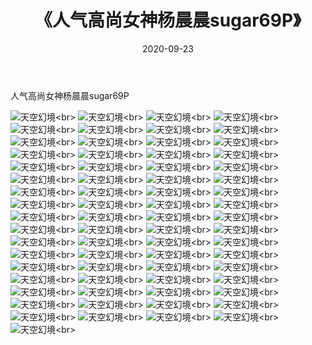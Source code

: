﻿---
layout: post
title: 《人气高尚女神杨晨晨sugar69P》
date: 2020-09-23
img: http://photo.orgx.cf/性感/2020/人气高尚女神杨晨晨sugar69P/000.jpg
tags: [美女,性感,泳衣]
---

人气高尚女神杨晨晨sugar69P



![天空幻境](http://photo.orgx.cf/性感/2020/人气高尚女神杨晨晨sugar69P/001.jpg''天空幻境'')<br>
![天空幻境](http://photo.orgx.cf/性感/2020/人气高尚女神杨晨晨sugar69P/002.jpg''天空幻境'')<br>
![天空幻境](http://photo.orgx.cf/性感/2020/人气高尚女神杨晨晨sugar69P/003.jpg''天空幻境'')<br>
![天空幻境](http://photo.orgx.cf/性感/2020/人气高尚女神杨晨晨sugar69P/004.jpg''天空幻境'')<br>
![天空幻境](http://photo.orgx.cf/性感/2020/人气高尚女神杨晨晨sugar69P/005.jpg''天空幻境'')<br>
![天空幻境](http://photo.orgx.cf/性感/2020/人气高尚女神杨晨晨sugar69P/006.jpg''天空幻境'')<br>
![天空幻境](http://photo.orgx.cf/性感/2020/人气高尚女神杨晨晨sugar69P/007.jpg''天空幻境'')<br>
![天空幻境](http://photo.orgx.cf/性感/2020/人气高尚女神杨晨晨sugar69P/008.jpg''天空幻境'')<br>
![天空幻境](http://photo.orgx.cf/性感/2020/人气高尚女神杨晨晨sugar69P/009.jpg''天空幻境'')<br>
![天空幻境](http://photo.orgx.cf/性感/2020/人气高尚女神杨晨晨sugar69P/010.jpg''天空幻境'')<br>
![天空幻境](http://photo.orgx.cf/性感/2020/人气高尚女神杨晨晨sugar69P/011.jpg''天空幻境'')<br>
![天空幻境](http://photo.orgx.cf/性感/2020/人气高尚女神杨晨晨sugar69P/012.jpg''天空幻境'')<br>
![天空幻境](http://photo.orgx.cf/性感/2020/人气高尚女神杨晨晨sugar69P/013.jpg''天空幻境'')<br>
![天空幻境](http://photo.orgx.cf/性感/2020/人气高尚女神杨晨晨sugar69P/014.jpg''天空幻境'')<br>
![天空幻境](http://photo.orgx.cf/性感/2020/人气高尚女神杨晨晨sugar69P/015.jpg''天空幻境'')<br>
![天空幻境](http://photo.orgx.cf/性感/2020/人气高尚女神杨晨晨sugar69P/016.jpg''天空幻境'')<br>
![天空幻境](http://photo.orgx.cf/性感/2020/人气高尚女神杨晨晨sugar69P/017.jpg''天空幻境'')<br>
![天空幻境](http://photo.orgx.cf/性感/2020/人气高尚女神杨晨晨sugar69P/018.jpg''天空幻境'')<br>
![天空幻境](http://photo.orgx.cf/性感/2020/人气高尚女神杨晨晨sugar69P/019.jpg''天空幻境'')<br>
![天空幻境](http://photo.orgx.cf/性感/2020/人气高尚女神杨晨晨sugar69P/020.jpg''天空幻境'')<br>
![天空幻境](http://photo.orgx.cf/性感/2020/人气高尚女神杨晨晨sugar69P/021.jpg''天空幻境'')<br>
![天空幻境](http://photo.orgx.cf/性感/2020/人气高尚女神杨晨晨sugar69P/022.jpg''天空幻境'')<br>
![天空幻境](http://photo.orgx.cf/性感/2020/人气高尚女神杨晨晨sugar69P/023.jpg''天空幻境'')<br>
![天空幻境](http://photo.orgx.cf/性感/2020/人气高尚女神杨晨晨sugar69P/024.jpg''天空幻境'')<br>
![天空幻境](http://photo.orgx.cf/性感/2020/人气高尚女神杨晨晨sugar69P/025.jpg''天空幻境'')<br>
![天空幻境](http://photo.orgx.cf/性感/2020/人气高尚女神杨晨晨sugar69P/026.jpg''天空幻境'')<br>
![天空幻境](http://photo.orgx.cf/性感/2020/人气高尚女神杨晨晨sugar69P/027.jpg''天空幻境'')<br>
![天空幻境](http://photo.orgx.cf/性感/2020/人气高尚女神杨晨晨sugar69P/028.jpg''天空幻境'')<br>
![天空幻境](http://photo.orgx.cf/性感/2020/人气高尚女神杨晨晨sugar69P/029.jpg''天空幻境'')<br>
![天空幻境](http://photo.orgx.cf/性感/2020/人气高尚女神杨晨晨sugar69P/030.jpg''天空幻境'')<br>
![天空幻境](http://photo.orgx.cf/性感/2020/人气高尚女神杨晨晨sugar69P/031.jpg''天空幻境'')<br>
![天空幻境](http://photo.orgx.cf/性感/2020/人气高尚女神杨晨晨sugar69P/032.jpg''天空幻境'')<br>
![天空幻境](http://photo.orgx.cf/性感/2020/人气高尚女神杨晨晨sugar69P/033.jpg''天空幻境'')<br>
![天空幻境](http://photo.orgx.cf/性感/2020/人气高尚女神杨晨晨sugar69P/034.jpg''天空幻境'')<br>
![天空幻境](http://photo.orgx.cf/性感/2020/人气高尚女神杨晨晨sugar69P/035.jpg''天空幻境'')<br>
![天空幻境](http://photo.orgx.cf/性感/2020/人气高尚女神杨晨晨sugar69P/036.jpg''天空幻境'')<br>
![天空幻境](http://photo.orgx.cf/性感/2020/人气高尚女神杨晨晨sugar69P/037.jpg''天空幻境'')<br>
![天空幻境](http://photo.orgx.cf/性感/2020/人气高尚女神杨晨晨sugar69P/038.jpg''天空幻境'')<br>
![天空幻境](http://photo.orgx.cf/性感/2020/人气高尚女神杨晨晨sugar69P/039.jpg''天空幻境'')<br>
![天空幻境](http://photo.orgx.cf/性感/2020/人气高尚女神杨晨晨sugar69P/040.jpg''天空幻境'')<br>
![天空幻境](http://photo.orgx.cf/性感/2020/人气高尚女神杨晨晨sugar69P/041.jpg''天空幻境'')<br>
![天空幻境](http://photo.orgx.cf/性感/2020/人气高尚女神杨晨晨sugar69P/042.jpg''天空幻境'')<br>
![天空幻境](http://photo.orgx.cf/性感/2020/人气高尚女神杨晨晨sugar69P/043.jpg''天空幻境'')<br>
![天空幻境](http://photo.orgx.cf/性感/2020/人气高尚女神杨晨晨sugar69P/044.jpg''天空幻境'')<br>
![天空幻境](http://photo.orgx.cf/性感/2020/人气高尚女神杨晨晨sugar69P/045.jpg''天空幻境'')<br>
![天空幻境](http://photo.orgx.cf/性感/2020/人气高尚女神杨晨晨sugar69P/046.jpg''天空幻境'')<br>
![天空幻境](http://photo.orgx.cf/性感/2020/人气高尚女神杨晨晨sugar69P/047.jpg''天空幻境'')<br>
![天空幻境](http://photo.orgx.cf/性感/2020/人气高尚女神杨晨晨sugar69P/048.jpg''天空幻境'')<br>
![天空幻境](http://photo.orgx.cf/性感/2020/人气高尚女神杨晨晨sugar69P/049.jpg''天空幻境'')<br>
![天空幻境](http://photo.orgx.cf/性感/2020/人气高尚女神杨晨晨sugar69P/050.jpg''天空幻境'')<br>
![天空幻境](http://photo.orgx.cf/性感/2020/人气高尚女神杨晨晨sugar69P/051.jpg''天空幻境'')<br>
![天空幻境](http://photo.orgx.cf/性感/2020/人气高尚女神杨晨晨sugar69P/052.jpg''天空幻境'')<br>
![天空幻境](http://photo.orgx.cf/性感/2020/人气高尚女神杨晨晨sugar69P/053.jpg''天空幻境'')<br>
![天空幻境](http://photo.orgx.cf/性感/2020/人气高尚女神杨晨晨sugar69P/054.jpg''天空幻境'')<br>
![天空幻境](http://photo.orgx.cf/性感/2020/人气高尚女神杨晨晨sugar69P/055.jpg''天空幻境'')<br>
![天空幻境](http://photo.orgx.cf/性感/2020/人气高尚女神杨晨晨sugar69P/056.jpg''天空幻境'')<br>
![天空幻境](http://photo.orgx.cf/性感/2020/人气高尚女神杨晨晨sugar69P/057.jpg''天空幻境'')<br>
![天空幻境](http://photo.orgx.cf/性感/2020/人气高尚女神杨晨晨sugar69P/058.jpg''天空幻境'')<br>
![天空幻境](http://photo.orgx.cf/性感/2020/人气高尚女神杨晨晨sugar69P/059.jpg''天空幻境'')<br>
![天空幻境](http://photo.orgx.cf/性感/2020/人气高尚女神杨晨晨sugar69P/060.jpg''天空幻境'')<br>
![天空幻境](http://photo.orgx.cf/性感/2020/人气高尚女神杨晨晨sugar69P/061.jpg''天空幻境'')<br>
![天空幻境](http://photo.orgx.cf/性感/2020/人气高尚女神杨晨晨sugar69P/062.jpg''天空幻境'')<br>
![天空幻境](http://photo.orgx.cf/性感/2020/人气高尚女神杨晨晨sugar69P/063.jpg''天空幻境'')<br>
![天空幻境](http://photo.orgx.cf/性感/2020/人气高尚女神杨晨晨sugar69P/064.jpg''天空幻境'')<br>
![天空幻境](http://photo.orgx.cf/性感/2020/人气高尚女神杨晨晨sugar69P/065.jpg''天空幻境'')<br>
![天空幻境](http://photo.orgx.cf/性感/2020/人气高尚女神杨晨晨sugar69P/066.jpg''天空幻境'')<br>
![天空幻境](http://photo.orgx.cf/性感/2020/人气高尚女神杨晨晨sugar69P/067.jpg''天空幻境'')<br>
![天空幻境](http://photo.orgx.cf/性感/2020/人气高尚女神杨晨晨sugar69P/068.jpg''天空幻境'')<br>
![天空幻境](http://photo.orgx.cf/性感/2020/人气高尚女神杨晨晨sugar69P/069.jpg''天空幻境'')<br>